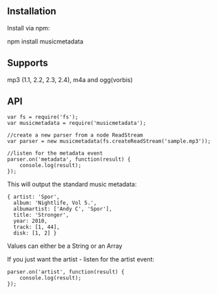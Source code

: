Installation
------------
Install via npm:

npm install musicmetadata


Supports
-----------------
mp3 (1.1, 2.2, 2.3, 2.4), m4a and ogg(vorbis)


API
-----------------
    var fs = require('fs');
    var musicmetadata = require('musicmetadata');
    
    //create a new parser from a node ReadStream
    var parser = new musicmetadata(fs.createReadStream('sample.mp3'));
    
    //listen for the metadata event
    parser.on('metadata', function(result) {
        console.log(result);
    });


This will output the standard music metadata:

    { artist: 'Spor',
      album: 'Nightlife, Vol 5.',
      albumartist: ['Andy C', 'Spor'],
      title: 'Stronger',
      year: 2010,
      track: [1, 44],
      disk: [1, 2] }
      
Values can either be a String or an Array
      
If you just want the artist - listen for the artist event:

    parser.on('artist', function(result) {
        console.log(result);
    });